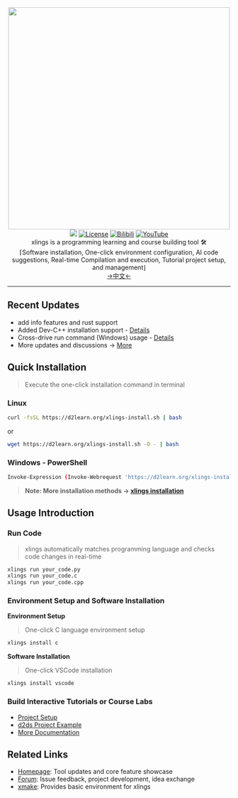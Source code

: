 <div align=center><img width="500" src="https://d2learn.org/xlings/xlings-install.gif"></div>

<div align="center">
  <a href="https://forum.d2learn.org/category/9/xlings" target="_blank"><img src="https://img.shields.io/badge/Forum-xlings-blue" /></a>
  <a href="https://d2learn.org" target="_blank"><img src="https://img.shields.io/badge/License-Apache2.0-success" alt="License"></a>
  <a href="https://www.bilibili.com/video/BV1yeSgYPEzr" target="_blank"><img src="https://img.shields.io/badge/Video-bilibili-teal" alt="Bilibili"></a>
  <a href="https://youtu.be/uN4amaIAkZ0?si=MpZ6GfLHQoZRmNqc" target="_blank"><img src="https://img.shields.io/badge/Video-YouTube-red" alt="YouTube"></a>
</div>

<div align=center>xlings is a programming learning and course building tool 🛠️</div>
<div align=center> ⌈Software installation, One-click environment configuration, AI code suggestions, Real-time Compilation and execution, Tutorial project setup, and management⌋</div>

<div align="center">
  <a href="README.md" target="_blank">->中文<-</a>
</div>

---

## Recent Updates

- add info features and rust support
- Added Dev-C++ installation support - [Details](http://forum.d2learn.org/post/82)
- Cross-drive run command (Windows) usage - [Details](http://forum.d2learn.org/post/66)
- More updates and discussions -> [More](https://forum.d2learn.org/category/9/xlings)

## Quick Installation

> Execute the one-click installation command in terminal

### Linux

```bash
curl -fsSL https://d2learn.org/xlings-install.sh | bash
```

or

```bash
wget https://d2learn.org/xlings-install.sh -O - | bash
```

### Windows - PowerShell

```bash
Invoke-Expression (Invoke-Webrequest 'https://d2learn.org/xlings-install.ps1.txt' -UseBasicParsing).Content
```

> **Note: More installation methods -> [xlings installation](https://d2learn.github.io/docs/xlings/chapter_1.html)**

## Usage Introduction

### Run Code

> xlings automatically matches programming language and checks code changes in real-time

```bash
xlings run your_code.py
xlings run your_code.c
xlings run your_code.cpp
```

### Environment Setup and Software Installation

**Environment Setup**

> One-click C language environment setup

```bash
xlings install c
```

**Software Installation**

> One-click VSCode installation

```bash
xlings install vscode
```

### Build Interactive Tutorials or Course Labs

- [Project Setup](https://d2learn.github.io/docs/xlings/chapter_3.html)
- [d2ds Project Example](https://github.com/d2learn/d2ds)
- [More Documentation](https://d2learn.org/docs/xlings/chapter_0.html)

## Related Links

- [Homepage](https://d2learn.org/xlings): Tool updates and core feature showcase
- [Forum](https://forum.d2learn.org/category/9/xlings): Issue feedback, project development, idea exchange  
- [xmake](https://github.com/xmake-io/xmake): Provides basic environment for xlings